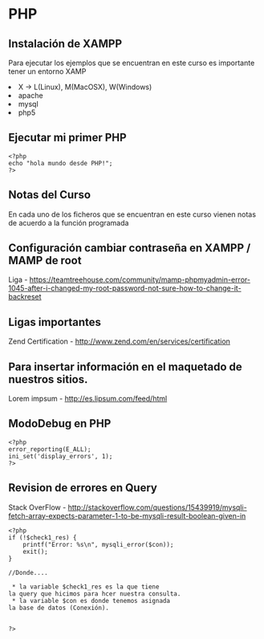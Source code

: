 # PHP

## Instalación de XAMPP

Para ejecutar los ejemplos que se encuentran en este
curso es importante tener un entorno XAMP

<li>X -> L(Linux), M(MacOSX), W(Windows)</li>
<li>apache</li>
<li>mysql</li>
<li>php5</li>

## Ejecutar mi primer PHP

>
~~~
<?php
echo "hola mundo desde PHP!";
?>
~~~

## Notas del Curso

En cada uno de los ficheros que se encuentran en este
curso vienen notas de acuerdo a la función programada

## Configuración cambiar contraseña en XAMPP / MAMP de root

Liga - https://teamtreehouse.com/community/mamp-phpmyadmin-error-1045-after-i-changed-my-root-password-not-sure-how-to-change-it-backreset

## Ligas importantes

Zend Certification - http://www.zend.com/en/services/certification

## Para insertar información en el maquetado de nuestros sitios.

Lorem impsum - http://es.lipsum.com/feed/html


## ModoDebug en PHP

>
~~~
<?php
error_reporting(E_ALL);
ini_set('display_errors', 1);
?>
~~~

## Revision de errores en Query


Stack OverFlow - 
http://stackoverflow.com/questions/15439919/mysqli-fetch-array-expects-parameter-1-to-be-mysqli-result-boolean-given-in

>
~~~
<?php
if (!$check1_res) {
    printf("Error: %s\n", mysqli_error($con));
    exit();
}

//Donde....
 
 * la variable $check1_res es la que tiene
la query que hicimos para hcer nuestra consulta.
 * la variable $con es donde tenemos asignada
la base de datos (Conexión).


?>
~~~
